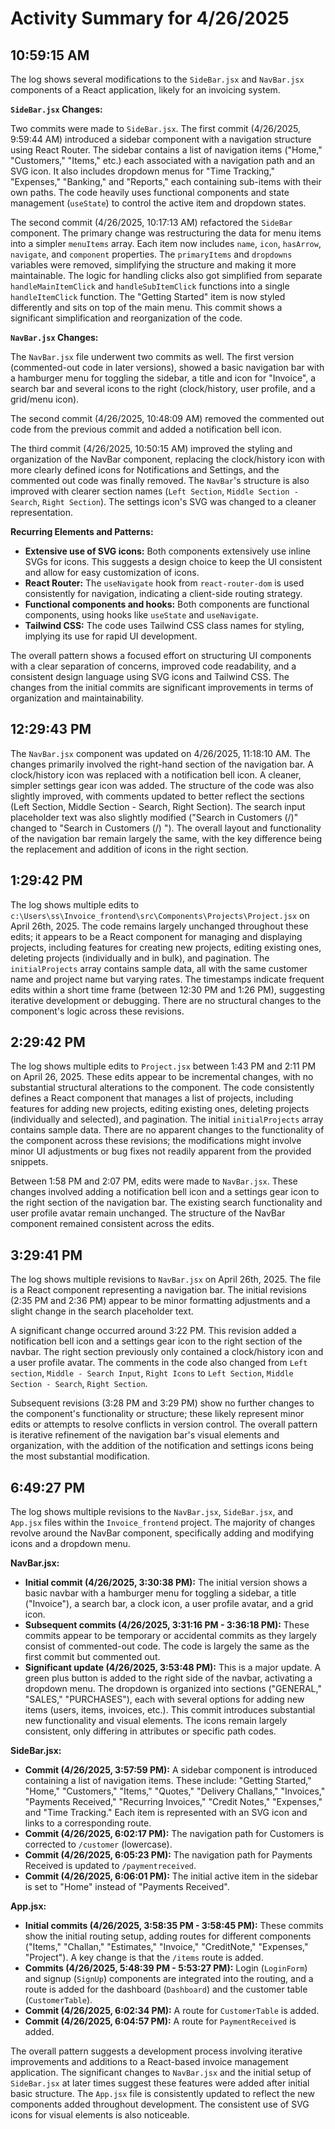 # Activity Summary for 4/26/2025

## 10:59:15 AM
The log shows several modifications to the `SideBar.jsx` and `NavBar.jsx` components of a React application, likely for an invoicing system.

**`SideBar.jsx` Changes:**

Two commits were made to `SideBar.jsx`. The first commit (4/26/2025, 9:59:44 AM)  introduced a sidebar component with a navigation structure using React Router.  The sidebar contains a list of navigation items ("Home," "Customers," "Items," etc.) each associated with a navigation path and an SVG icon. It also includes dropdown menus for "Time Tracking," "Expenses," "Banking," and "Reports," each containing sub-items with their own paths.  The code heavily uses functional components and state management (`useState`) to control the active item and dropdown states.

The second commit (4/26/2025, 10:17:13 AM) refactored the `SideBar` component.  The primary change was restructuring the data for menu items into a simpler `menuItems` array.  Each item now includes `name`, `icon`, `hasArrow`, `navigate`, and `component` properties.  The `primaryItems` and `dropdowns` variables were removed, simplifying the structure and making it more maintainable.  The logic for handling clicks also got simplified from separate `handleMainItemClick` and `handleSubItemClick` functions into a single `handleItemClick` function.  The "Getting Started" item is now styled differently and sits on top of the main menu.  This commit shows a significant simplification and reorganization of the code.


**`NavBar.jsx` Changes:**

The `NavBar.jsx` file underwent two commits as well. The first version (commented-out code in later versions), showed a basic navigation bar with a hamburger menu for toggling the sidebar, a title and icon for "Invoice", a search bar and several icons to the right (clock/history, user profile, and a grid/menu icon).

The second commit (4/26/2025, 10:48:09 AM) removed the commented out code from the previous commit and added a notification bell icon.

The third commit (4/26/2025, 10:50:15 AM) improved the styling and organization of the NavBar component, replacing the clock/history icon with more clearly defined icons for Notifications and Settings, and the commented out code was finally removed. The `NavBar`'s structure is also improved with clearer section names (`Left Section`, `Middle Section - Search`, `Right Section`).  The settings icon's SVG was changed to a cleaner representation.


**Recurring Elements and Patterns:**

* **Extensive use of SVG icons:** Both components extensively use inline SVGs for icons.  This suggests a design choice to keep the UI consistent and allow for easy customization of icons.
* **React Router:**  The `useNavigate` hook from `react-router-dom` is used consistently for navigation, indicating a client-side routing strategy.
* **Functional components and hooks:** Both components are functional components, using hooks like `useState` and `useNavigate`.
* **Tailwind CSS:** The code uses Tailwind CSS class names for styling, implying its use for rapid UI development.

The overall pattern shows a focused effort on structuring UI components with a clear separation of concerns, improved code readability, and a consistent design language using SVG icons and Tailwind CSS.  The changes from the initial commits are significant improvements in terms of organization and maintainability.


## 12:29:43 PM
The `NavBar.jsx` component was updated on 4/26/2025, 11:18:10 AM.  The changes primarily involved the right-hand section of the navigation bar.  A clock/history icon was replaced with a notification bell icon. A cleaner, simpler settings gear icon was added. The structure of the code was also slightly improved, with comments updated to better reflect the sections (Left Section, Middle Section - Search, Right Section).  The search input placeholder text was also slightly modified ("Search in Customers (/)" changed to "Search in Customers (/) ").  The overall layout and functionality of the navigation bar remain largely the same, with the key difference being the replacement and addition of icons in the right section.


## 1:29:42 PM
The log shows multiple edits to `c:\Users\ss\Invoice_frontend\src\Components\Projects\Project.jsx` on April 26th, 2025.  The code remains largely unchanged throughout these edits; it appears to be a React component for managing and displaying projects, including features for creating new projects, editing existing ones, deleting projects (individually and in bulk), and pagination.  The `initialProjects` array contains sample data, all with the same customer name and project name but varying rates.  The timestamps indicate frequent edits within a short time frame (between 12:30 PM and 1:26 PM), suggesting iterative development or debugging.  There are no structural changes to the component's logic across these revisions.


## 2:29:42 PM
The log shows multiple edits to `Project.jsx` between 1:43 PM and 2:11 PM on April 26, 2025.  These edits appear to be incremental changes, with no substantial structural alterations to the component.  The code consistently defines a React component that manages a list of projects, including features for adding new projects, editing existing ones, deleting projects (individually and selected), and pagination. The initial `initialProjects` array contains sample data.  There are no apparent changes to the functionality of the component across these revisions; the modifications might involve minor UI adjustments or bug fixes not readily apparent from the provided snippets.

Between 1:58 PM and 2:07 PM, edits were made to `NavBar.jsx`.  These changes involved adding a notification bell icon and a settings gear icon to the right section of the navigation bar.  The existing search functionality and user profile avatar remain unchanged.  The structure of the NavBar component remained consistent across the edits.


## 3:29:41 PM
The log shows multiple revisions to `NavBar.jsx` on April 26th, 2025.  The file is a React component representing a navigation bar.  The initial revisions (2:35 PM and 2:36 PM)  appear to be minor formatting adjustments and a slight change in the search placeholder text.

A significant change occurred around 3:22 PM.  This revision added a notification bell icon and a settings gear icon to the right section of the navbar.  The right section previously only contained a clock/history icon and a user profile avatar. The  comments in the code also changed from  `Left section`, `Middle - Search Input`, `Right Icons` to `Left Section`, `Middle Section - Search`, `Right Section`.


Subsequent revisions (3:28 PM and 3:29 PM) show no further changes to the component's functionality or structure; these likely represent minor edits or attempts to resolve conflicts in version control. The overall pattern is iterative refinement of the navigation bar's visual elements and organization, with the addition of the notification and settings icons being the most substantial modification.


## 6:49:27 PM
The log shows multiple revisions to the `NavBar.jsx`, `SideBar.jsx`, and `App.jsx` files within the `Invoice_frontend` project.  The majority of changes revolve around the NavBar component, specifically adding and modifying icons and a dropdown menu.

**NavBar.jsx:**

* **Initial commit (4/26/2025, 3:30:38 PM):**  The initial version shows a basic navbar with a hamburger menu for toggling a sidebar, a title ("Invoice"), a search bar, a clock icon, a user profile avatar, and a grid icon.
* **Subsequent commits (4/26/2025, 3:31:16 PM - 3:36:18 PM):** These commits appear to be temporary or accidental commits as they largely consist of commented-out code.  The code is largely the same as the first commit but commented out.
* **Significant update (4/26/2025, 3:53:48 PM):** This is a major update. A green plus button is added to the right side of the navbar, activating a dropdown menu. The dropdown is organized into sections ("GENERAL," "SALES," "PURCHASES"), each with several options for adding new items (users, items, invoices, etc.). This commit introduces substantial new functionality and visual elements.  The icons remain largely consistent, only differing in attributes or specific path codes.

**SideBar.jsx:**

* **Commit (4/26/2025, 3:57:59 PM):**  A sidebar component is introduced containing a list of navigation items. These include: "Getting Started," "Home," "Customers," "Items," "Quotes," "Delivery Challans," "Invoices," "Payments Received," "Recurring Invoices," "Credit Notes," "Expenses," and "Time Tracking." Each item is represented with an SVG icon and links to a corresponding route.
* **Commit (4/26/2025, 6:02:17 PM):**  The navigation path for Customers is corrected to `/customer` (lowercase).
* **Commit (4/26/2025, 6:05:23 PM):**  The navigation path for Payments Received is updated to `/paymentreceived`.
* **Commit (4/26/2025, 6:06:01 PM):** The initial active item in the sidebar is set to "Home" instead of "Payments Received".


**App.jsx:**

* **Initial commits (4/26/2025, 3:58:35 PM - 3:58:45 PM):** These commits show the initial routing setup, adding routes for different components ("Items," "Challan," "Estimates," "Invoice," "CreditNote," "Expenses," "Project").  A key change is that the `/items` route is added.
* **Commits (4/26/2025, 5:48:39 PM - 5:53:27 PM):**  Login (`LoginForm`) and signup (`SignUp`) components are integrated into the routing, and a route is added for the dashboard (`Dashboard`) and the customer table (`CustomerTable`).
* **Commit (4/26/2025, 6:02:34 PM):** A route for `CustomerTable` is added.
* **Commit (4/26/2025, 6:04:57 PM):**  A route for `PaymentReceived` is added.

The overall pattern suggests a development process involving iterative improvements and additions to a React-based invoice management application.  The significant changes to `NavBar.jsx` and the initial setup of `SideBar.jsx` at later times suggest these features were added after initial basic structure. The `App.jsx` file is consistently updated to reflect the new components added throughout development.  The consistent use of SVG icons for visual elements is also noticeable.

